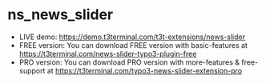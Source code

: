 # ns_news_slider

- LIVE demo: https://demo.t3terminal.com/t3t-extensions/news-slider
- FREE version: You can download FREE version with basic-features at https://t3terminal.com/news-slider-typo3-plugin-free
- PRO version: You can download PRO version with more-features & free-support at https://t3terminal.com/typo3-news-slider-extension-pro
